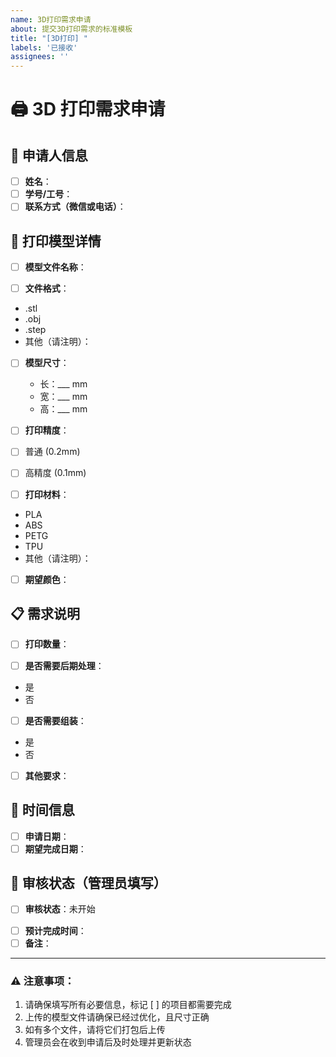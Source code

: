 ```yaml
---
name: 3D打印需求申请
about: 提交3D打印需求的标准模板
title: "[3D打印] "
labels: '已接收' 
assignees: ''
---
```


# 🖨️ 3D 打印需求申请

## 👤 申请人信息

- [ ] **姓名**：
- [ ] **学号/工号**：
- [ ] **联系方式（微信或电话）**：

## 📐 打印模型详情

- [ ] **模型文件名称**：
<!-- 请将文件直接拖拽到此处上传，或提供可访问的链接 -->

- [ ] **文件格式**：
<!-- 请选择一项并删除其他选项 -->
- .stl
- .obj
- .step
- 其他（请注明）：

- [ ] **模型尺寸**：
  - 长：___ mm
  - 宽：___ mm
  - 高：___ mm

- [ ] **打印精度**：
<!-- 请选择一项并删除其他选项 -->
- [ ] 普通 (0.2mm)
- [ ] 高精度 (0.1mm)

- [ ] **打印材料**：
<!-- 请选择一项并删除其他选项 -->
- PLA
- ABS
- PETG
- TPU
- 其他（请注明）：

- [ ] **期望颜色**：

## 📋 需求说明

- [ ] **打印数量**：

- [ ] **是否需要后期处理**：
<!-- 请选择一项并删除其他选项 -->
- 是
- 否

- [ ] **是否需要组装**：
<!-- 请选择一项并删除其他选项 -->
- 是
- 否

- [ ] **其他要求**：

## 📅 时间信息

- [ ] **申请日期**：
- [ ] **期望完成日期**：

## 📝 审核状态（管理员填写）

- [ ] **审核状态**：未开始
<!-- 后续由管理员更新为：审核中/已批准/拒绝 -->

- [ ] **预计完成时间**：
- [ ] **备注**：

---

### ⚠️ 注意事项：
1. 请确保填写所有必要信息，标记 [ ] 的项目都需要完成
2. 上传的模型文件请确保已经过优化，且尺寸正确
3. 如有多个文件，请将它们打包后上传
4. 管理员会在收到申请后及时处理并更新状态
